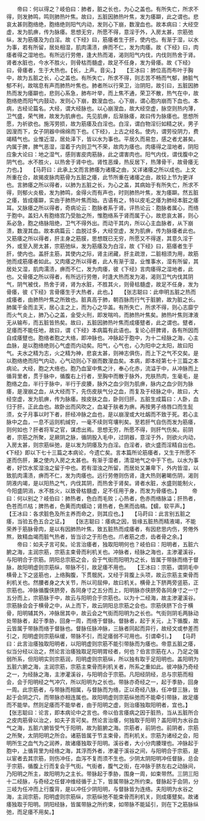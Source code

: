 <!-- { "loadSidebar": true } -->
　　帝曰：何以得之？岐伯曰：肺者，脏之长也，为心之盖也。有所失亡，所求不得，则发肺鸣，鸣则肺热叶焦。故曰，五脏因肺热叶焦，发为痿躃，此之谓也。悲哀太甚则胞络绝，胞络绝则阳气内动，发则心下崩，数溲血也。故本病曰：大经空虚，发为肌痹，传为脉痿。思想无穷，所愿不得，意淫于外，入房太甚，宗筋弛纵，发为筋痿及为白淫。故《下经》曰，筋痿者生于肝，使内也。有渐于湿，以水为事，若有所留，居处相湿，肌肉濡渍，痹而不仁，发为肉痿。故《下经》曰，肉痿者得之湿地也。有所远行劳倦，逢大热而渴，渴则阳气内伐，内伐则热舍于肾。肾者水脏也，今水不胜火，则骨枯而髓虚，故足不任身，发为骨痿。故《下经》曰，骨痿者，生于大热也。【长，上声。音尖。】　　【王冰曰：肺位高而布叶于胸中，故为五脏之长，心之盖也。有所失亡，所求不得，则志苦不畅而气郁，肺脏气郁不利，故喘息有声而肺热叶焦也。肺者所以行荣卫，治阴阳，故引曰，五脏因肺热而发为痿躃也，悲则心系急，肺布叶举，而上焦不通，荣卫不散，热气在中，故胞络绝而阳气内鼓动，发则心下崩，数溲血也。心下崩，谓心胞内崩而下血也。本病，古经论篇名。大经，谓大经脉也。以心崩溲血，故大经空虚，脉空则热内薄，卫气盛，荣气微，故发为肌痹也。先见肌痹，后渐脉痿，故曰传为脉痿也。思想所愿，为祈欲也。施泻劳损，故为筋痿及白淫也。白淫，谓白物淫衍如精之状，男子因溲而下，女子阴器中绵绵而下也。《下经》，上古之经名。使内，谓劳役阴力，费竭精气也。业惟近湿，居处泽下，皆以水为事也。平居久而易忽，感之者尤甚矣。内属于脾，脾气恶湿，湿着于内则卫气不荣，故肉为痿也。肉痿得之湿地者，阴阳应象大论曰：地之湿气，感则害皮肉筋脉，此之谓害肉也。阳气内伐，谓伐腹中之阴气也。水不胜火，以热舍于肾中也。肾性恶燥，热反居下，热薄骨干，故骨痿无力也。】　　【马莳曰：此承上文而言肺痿为诸痿之由，又详诸痿之所以成也。上文所重在合，故揭皮脉肉筋骨为五脏之痿，此节所重在诸痿之由，故较上节为更详也。言肺痿之所以得者，以肺为五脏之长，为心之盖，其病始于有所失亡，所求不得，则郁火炎极，发为肺鸣，金得火而有声也，时则肺热叶焦，发为痿躃。然五脏之痿，皆成痿躃，实由于肺热叶焦而始。古语有之，特以皮毛之痿为肺经本脏之痿耳。又脉痿之所以得者，奇病论云：胞脉者系于肾。评热论云：胞脉者属心，而络于胞中。盖妇人有胞络宫乃受胎之所，惟胞络系于肾而属于心，故悲哀太甚，则心系必急，胞之络脉阻绝，卫气不得外出。而动干其内，所以心主血脉者，从下崩溃，数溲其血。故本病篇云：血脱过多，大经空虚，发为肌痹，传为脉痿者此也。又筋痿之所以得者，肝主身之筋膜，思想既已无穷，所愿又不得遂，其意久淫于外，或至入房太甚，宗筋弛纵，发为筋痿及为白淫，故《下经》曰，筋痿者生于肝，使内也。盖肝主筋，其使内之际，肾主闭藏，肝主疏泄，二脏相须为用，故筋弛而成筋痿者如此。又肉痿之所以得者，此人有渐于湿，业惟事水，湿有所留，其居处又湿，肌肉濡渍，痹而不仁，发为肉痿，彼《下经》言肉痿得之湿地者，此也。又骨痿之所以得者，有所远行劳倦，时逢大热而发为渴，渴则卫气内伐其阴气，阴气被伐，热舍于肾，肾为水脏，不胜其火，则骨枯髓虚，故足不任身，发为骨痿，彼《下经》言骨痿生于大热者，此也。】　　【张志聪曰：此申明五脏之热而成痿者，由肺热叶焦之所致也。脏真高于肺，朝百脉而行气于脏腑，故为脏之长。肺属干金而主天，居心主之上，而为心之华盖。有所失亡，所求不得，则心志靡宁而火气炎上，肺乃心之盖，金受火刑，即发喘呜，而肺热叶焦矣。肺热叶焦则津液无从输布，而五脏皆热矣。故曰，五脏因肺热叶焦而成痿躄者，此之谓也。躄者，足痿而不能任地，故曰，谓《下经》本病篇有此语也。复论心肝脾肾，各有所因而自成痿躄也。胞络者胞之大络，即冲脉也。冲脉起于胞中，为十二经脉之海，心主血脉，是以胞络绝则心气虚而内动矣。阳气，心气也，心为阳中之太阳，故曰阳气。夫水之精为志，火之精为神，悲哀太甚，则神志俱伤，而上下之气不交矣。是以胞络绝而阳气内动，心气动则心下崩而数溲血矣。本病，即本经第七十三篇之本病论。大经，胞之大络也。胞乃血室中焦之汁，奉心化赤，流溢于中，从冲脉而上循背里者，贯于脉中，循腹右上行者，至胸中而散于脉外，充肤热肉，生毫毛，是胞络之血，半行于脉中，半行于皮腠，脉外之血少则为肌痹，脉内之血少则为脉痿，是溲崩之血，从大经而下，先伤皮肤气分之血，而复及于经脉之中，故曰，大经空虚，发为肌痹，传为脉痿。按皮肤之血，卧则归肝。五脏生成篇曰：人卧，血归于肝。正此血也。故卧出而风吹之，血凝于肤者为痹。再按男子络唇口而生髭须，女子月事以时下者，肝经冲脉之血也，是以崩溲或大吐衂而不致于死。若心主脉中之血，一息不运则机缄穷，一毫不续则穹壤判矣。至若肝气自伤而发为筋痿，则何如也？肝者将军之官，谋虑出焉。思想无穷，所愿不得，则肝气伤矣。前阴者，宗筋之所聚，足厥阴之脉，循阴股入毛中，过阴器，意淫于外，则欲火内动，入房太甚，则宗筋纵弛，是以发为阴痿及为白淫。白淫者，欲火盛而淫精自出也。《下经》即以下七十三篇之本病论，今遗亡矣。言本篇所论筋痿者，又生于所愿不遂而伤肝，兼之使内入房之太甚也。有渐于湿者，清湿地气之中于下也。以水为事者，好饮水浆湿浊之留于中也。若有湿浊之所留，而居处又兼卑下，外内皆湿，以致肌肉濡渍，痹而不仁，发为肉痿也。远行劳倦则伤肾，逢大热则暑暍伤阴，渴则阴液内竭，是以阳热之气，内伐其阴，而热舍于肾矣。肾者水脏，水盛则能制火，今阳盛阴消，水不胜火，以致骨枯髓虚，足不任用于身，而发为骨痿也。】
　　帝曰：何以别之？岐伯曰：肺热者，色白而毛败；心热者，色赤而络脉溢；肝热者，色苍而爪枯；脾热者，色黄而肉蠕动；肾热者，色黑而齿槁。【蠕，软平声。】　　【王冰曰：各求脏色及所主养而命之，则其应也。】　　【马莳曰：此言别五脏之痿，当验五色五合之证。】　　【张志聪曰：痿病之因，皆缘五脏热而精液竭，不能荣养于筋脉骨肉，是以有因肺热叶焦，致五脏热而成痿者，有因悲思内伤，劳倦外熬，致精血竭而脏气热者，皆当诊之于形色也。爪者筋之虑，齿者骨之余。】
　　帝曰：如夫子言可矣。论言治痿者，独取阳明何也？岐伯曰：阳明者，五脏六腑之海，主润宗筋，宗筋主束骨而利机关也。冲脉者，经脉之海也，主渗灌溪谷，与阳明合于宗筋。阴阳总宗筋之会，会于气街而阳明为之长，皆属于带脉而络于督脉，故阳明虚则宗筋纵，带脉不引，故足痿不用也。　　【王冰曰：宗筋，谓阴毛中横骨上下之竖筋也，上络胸腹，下贯髋尻，又经于背腹上头项，故云宗筋主束骨而利机关也。然腰者身之大关节，所以司屈伸，故曰机关。横骨上下脐两旁竖筋，正宗筋也。冲脉循腹侠脐旁，各同身寸之五分而上，阳明脉亦侠脐旁各同身寸之一寸五分而上，宗筋脉于中，故云与阳明合于宗筋也。以为十二经海，故主渗灌溪谷。宗筋脉会会于横骨之中，从上而下，故云阴阳总宗筋之会也。宗筋侠脐下合于横骨，阳明辅其外，冲脉居其中，故云会之气街而阳明为之长也。气街则阴毛两脉动处带脉者，起于季胁，回身一周，而络于督脉。督脉者，起于关元，上下循腹，故云皆属于带脉而络于督脉也。督脉任脉冲脉，三脉者同起而异行，故经文或参差而引之，阳明虚则宗筋纵缓，带脉不引，而足痿弱不可用也。引谓牵引。】　　【马莳曰：此言治痿独取阳明者，以阳明虚则宗筋不能引带脉而为痿也。帝意五脏之痿，似当分经以治之，然论言治痿独取足阳明胃经者，何也？伯言宗筋在人，乃足之强弱所系，但阳明实则宗筋润，阳明虚则宗筋纵，所以独有取于足阳明也。盖阳明为五脏六腑之海，主润宗筋，宗筋主束骨而利机关者，所系之重如此。彼冲脉乃奇经之一，为经脉之海，主渗灌溪谷，与阳明合于宗筋。凡阳经阴经，总与宗筋而相会，会于阳明经之气冲穴，所以阳明为之长也。带脉亦奇经之一，起于季胁，回身一周。此宗筋者，与带脉而相属，与督脉而为络，正以奇经八脉，任冲督三脉，皆起于会阴之穴，而带脉亦相连属也。故阳明虚则宗筋纵弛而不能牵引带脉，故足痿而不能举。然则足痿而不能举者，由于阳明之虚，则治痿独取阳明者，宜也。】　　【张志聪曰：论言，即本病论中之言也。帝以伯言痿病之因于脏热，当从五脏所合之皮肉筋骨以治之，如夫子言可矣。然论言治痿，何独取于阳明？盖阳明为水谷血气之海，五脏六腑皆受气于阳明，故为脏腑之海。宗筋者，前阴也。前阴者，宗筋之所聚，太阴阳明之所合。诸筋皆属于节主束骨，而利机关。宗筋为诸经之会，阳明所生之血气为之润养，故诸痿独取于阳明。溪谷者，大小分肉腠理也。冲脉起于胞中，上循背里为经络之海，其浮而外者，渗灌于溪谷之间，与阳明合于宗筋，是以宦者去其宗筋，则伤冲任，血泻不复而须不生也。少阴太阴阳明冲任督脉，总会于宗筋，循腹上行而复会于气街。气街者，腹气之街，在冲脉于脐左右之动脉间，乃阳明之所主，故阳明为之主长。带脉起于季胁，围身一周，如束带然。三阴三阳十二经脉，与奇经之任督冲维经循于上下，皆属带脉之所约束。督脉起于会阴，分三岐为任冲而上行腹背，是以冲任少阴阳明，与督脉皆为连络。夫阳明为水谷之海，主润宗筋，阳明虚则宗筋纵，宗筋纵弛不能束骨而利机关，则成痿躄矣。故诸痿独取于阳明。阴阳经脉，皆属带脉之所约束，如带脉不能延引，则在下之筋脉纵弛，而足痿不用矣。】
